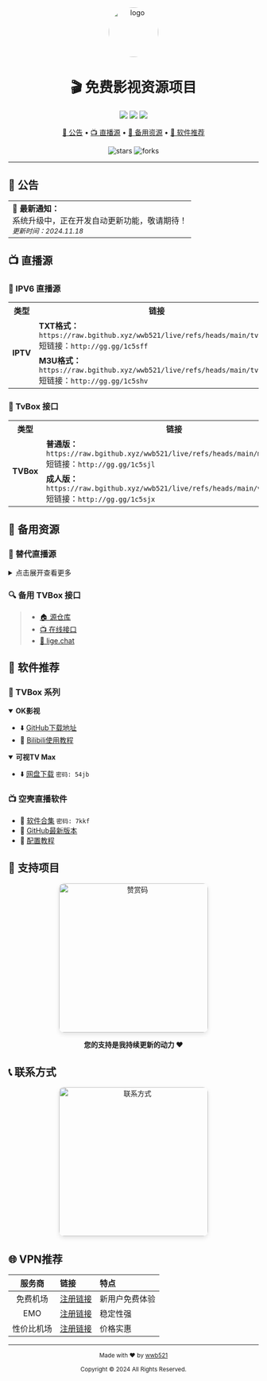 <div align="center">
  <img src="https://raw.githubusercontent.com/wwb521/live/refs/heads/main/ys.ico" alt="logo" width="100px" style="border-radius: 50%"/>
  
  # 🎬 免费影视资源项目
  
  [![](https://img.shields.io/badge/永久-免费-brightgreen.svg)](https://github.com/wwb521/live)
  [![](https://img.shields.io/badge/完全-开源-orange.svg)](https://github.com/wwb521/live)
  [![](https://img.shields.io/badge/持续-更新-blue.svg)](https://github.com/wwb521/live)

  <p align="center">
    <a href="#公告">📢 公告</a> • 
    <a href="#直播源">📺 直播源</a> • 
    <a href="#备用资源">🎯 备用资源</a> • 
    <a href="#软件推荐">📱 软件推荐</a>
  </p>

  <p align="center">
    <img src="https://img.shields.io/github/stars/wwb521/live?style=social" alt="stars">
    <img src="https://img.shields.io/github/forks/wwb521/live?style=social" alt="forks">
  </p>
</div>

---

## 📢 公告
<table>
  <tr>
    <td>
      <b>🔔 最新通知：</b><br>
      系统升级中，正在开发自动更新功能，敬请期待！<br>
      <sub><i>更新时间：2024.11.18</i></sub>
    </td>
  </tr>
</table>

## 📺 直播源

### 🌟 IPV6 直播源
<table>
  <tr>
    <th width="15%" align="center">类型</th>
    <th width="85%" align="center">链接</th>
  </tr>
  <tr>
    <td align="center" rowspan="2"><b>IPTV</b></td>
    <td>
      <b>TXT格式：</b><br>
      <code>https://raw.bgithub.xyz/wwb521/live/refs/heads/main/tv.txt</code><br>
      短链接：<code>http://gg.gg/1c5sff</code>
    </td>
  </tr>
  <tr>
    <td>
      <b>M3U格式：</b><br>
      <code>https://raw.bgithub.xyz/wwb521/live/refs/heads/main/tv.m3u</code><br>
      短链接：<code>http://gg.gg/1c5shv</code>
    </td>
  </tr>
</table>

### 📱 TvBox 接口
<table>
  <tr>
    <th width="15%" align="center">类型</th>
    <th width="85%" align="center">链接</th>
  </tr>
  <tr>
    <td align="center" rowspan="2"><b>TVBox</b></td>
    <td>
      <b>普通版：</b><br>
      <code>https://raw.bgithub.xyz/wwb521/live/refs/heads/main/movies.json</code><br>
      短链接：<code>http://gg.gg/1c5sjl</code>
    </td>
  </tr>
  <tr>
    <td>
      <b>成人版：</b><br>
      <code>https://raw.bgithub.xyz/wwb521/live/refs/heads/main/video.json</code><br>
      短链接：<code>http://gg.gg/1c5sjx</code>
    </td>
  </tr>
</table>

## 🎯 备用资源

### 📌 替代直播源
<details>
<summary>点击展开查看更多</summary>

- 📥 [网盘下载](https://wwt.lanzouj.com/b00xxqs6h) `密码: 7r7h`
- 🌐 [在线直播](https://lyrics.run/my-tv.html)
- 📱 优质开源项目:
  - [![](https://img.shields.io/badge/GitHub-HTWMedia/HTV-brightgreen)](https://github.com/HTWMedia/HTV)
  - [![](https://img.shields.io/badge/GitHub-SimpleTV-orange)](https://github.com/Potato-66/SimpleTV)
  - [![](https://img.shields.io/badge/GitHub-My_TV-blue)](https://github.com/yaoxieyoulei/my_tv)

</details>

### 🔍 备用 TVBox 接口
> - [🏠 源仓库](https://cyuan.netlify.app/)
> - [📺 在线接口](https://xn--sss604efuw.com/)
> - [🔗 lige.chat](https://www.lige.chat)

## 📱 软件推荐

### 💫 TVBox 系列
<details open>
<summary><b>OK影视</b></summary>

- ⬇️ [GitHub下载地址](https://github.com/FongMi/Release)
- 📖 [Bilibili使用教程](https://www.bilibili.com/video/BV13w411t7dM/)

</details>

<details open>
<summary><b>可视TV Max</b></summary>

- ⬇️ [网盘下载](https://wwc.lanzoub.com/b0es81t8j) `密码: 54jb`

</details>

### 📺 空壳直播软件
- 🔧 [软件合集](https://wwt.lanzouj.com/b00y2bymj) `密码: 7kkf`
- 📱 [GitHub最新版本](https://github.com/lizongying/my-tv-0/releases)
- 📖 [配置教程](https://www.bilibili.com/video/BV1cM4m117sB/)

## 🤝 支持项目

<div align="center">
  <img src="https://raw.githubusercontent.com/wwb521/live/refs/heads/main/pay.jpeg" width="300px" alt="赞赏码" style="border-radius: 10px; box-shadow: 0 4px 8px rgba(0,0,0,0.1);"/>
  <p><b>您的支持是我持续更新的动力 ❤️</b></p>
</div>

## 📞 联系方式

<div align="center">
  <img src="https://raw.githubusercontent.com/wwb521/live/refs/heads/main/lx.png" width="300px" alt="联系方式" style="border-radius: 10px; box-shadow: 0 4px 8px rgba(0,0,0,0.1);"/>
</div>

## 🌐 VPN推荐
| 服务商 | 链接 | 特点 |
|:---:|:---|:---|
| 免费机场 | [注册链接](https://w.免费机场.com/#/register?code=vwm5gImq) | 新用户免费体验 |
| EMO | [注册链接](https://yyds.emovpn.top/#/register?code=LVXCEsxq) | 稳定性强 |
| 性价比机场 | [注册链接](https://xn--wtq35pfyd55o.com/#/register?code=iRxkxiRM) | 价格实惠 |

---

<div align="center">
  <p>
    <sub>Made with ❤️ by <a href="https://github.com/wwb521">wwb521</a></sub>
  </p>
  <p>
    <sub>Copyright © 2024 All Rights Reserved.</sub>
  </p>
</div>

<style>
.copy-button {
  padding: 4px 8px;
  font-size: 12px;
  color: #fff;
  background-color: #4CAF50;
  border: none;
  border-radius: 4px;
  cursor: pointer;
  margin-left: 8px;
}
.copy-button:hover {
  background-color: #45a049;
}
</style>


